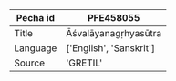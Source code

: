 |Pecha id | PFE458055
| --- | --- 
|Title | Āśvalāyanagṛhyasūtra 
|Language | ['English', 'Sanskrit']
|Source | 'GRETIL'